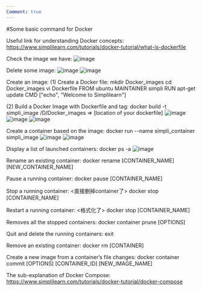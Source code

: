 ```yaml
---
Comment: true
---
```


#Some basic command for Docker

Useful link for understanding Docker concepts:
https://www.simplilearn.com/tutorials/docker-tutorial/what-is-dockerfile


Check the image we have:
![image](https://user-images.githubusercontent.com/61530469/200457708-f7ce6cd2-e21c-4d86-9d7e-ca3a3273ddbd.png)

Delete some image:
![image](https://user-images.githubusercontent.com/61530469/200457746-88301eaa-f14f-4570-99e4-65a0f864cc71.png)
![image](https://user-images.githubusercontent.com/61530469/200457756-735ae3e9-d414-419f-91f1-ba082272d6ec.png)

Create an image:
(1) Create a Docker file:
mkdir Docker_images
cd Docker_images
vi Dockerfile
FROM ubuntu
MAINTAINER simpli
RUN apt-get update
CMD ["echo", "Welcome to Simplilearn"]

(2) Build a Docker Image with Dockerfile and tag:
docker build -t simpli_image /D/Docker_images  => [location of your dockerfile]
![image](https://user-images.githubusercontent.com/61530469/200457795-b292dca5-52c1-4a87-99d7-ead75e38007e.png)
![image](https://user-images.githubusercontent.com/61530469/200457814-e71c8e79-c3f9-4357-9484-578df6687121.png)
![image](https://user-images.githubusercontent.com/61530469/200457819-3a36eb8a-6073-410b-bdd0-b9686a9cb54c.png)



Create a container based on the image:
docker run --name simpli_container simpli_image
![image](https://user-images.githubusercontent.com/61530469/200457842-876a263b-6bbd-46e3-bc90-71042b594c9b.png)
![image](https://user-images.githubusercontent.com/61530469/200457858-241f752d-5157-432b-8023-5e653140289e.png)





Display a list of launched containers:
docker ps -a
![image](https://user-images.githubusercontent.com/61530469/200457866-3a4bf186-638c-4411-94f5-9e9adaf4feb0.png)

Rename an existing container:
docker rename [CONTAINER_NAME] [NEW_CONTAINER_NAME]

Pause a running container: 
docker pause [CONTAINER_NAME]

Stop a running container: <直接删掉container了>
docker stop [CONTAINER_NAME]

Restart a running container: <格式化了>
docker stop [CONTAINER_NAME]

Removes all the stopped containers:
docker container prune [OPTIONS] 

Quit and delete the running containers:
exit

Remove an existing container:
docker rm [CONTAINER] 

Create a new image from a container’s file changes:
docker container commit [OPTIONS] [CONTAINER_ID] [NEW_IMAGE_NAME]


The sub-explanation of Docker Compose:
https://www.simplilearn.com/tutorials/docker-tutorial/docker-compose

